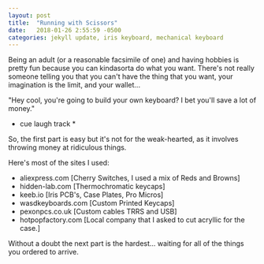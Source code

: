 ```yaml
---
layout: post
title:  "Running with Scissors"
date:   2018-01-26 2:55:59 -0500
categories: jekyll update, iris keyboard, mechanical keyboard
---
```


Being an adult (or a reasonable facsimile of one) and having hobbies is pretty fun because you can kindasorta do what you want. There's not really someone telling you that you can't have the thing that you want, your imagination is the limit, and your wallet...

"Hey cool, you're going to build your own keyboard? I bet you'll save a lot of money."

* cue laugh track *

So, the first part is easy but it's not for the weak-hearted, as it involves throwing money at ridiculous things.

Here's most of the sites I used:

- aliexpress.com [Cherry Switches, I used a mix of Reds and Browns]
- hidden-lab.com [Thermochromatic keycaps]
- keeb.io [Iris PCB's, Case Plates, Pro Micros]
- wasdkeyboards.com [Custom Printed Keycaps]
- pexonpcs.co.uk [Custom cables TRRS and USB]
- hotpopfactory.com [Local company that I asked to cut acryllic for the case.]

Without a doubt the next part is the hardest... waiting for all of the things you ordered to arrive.